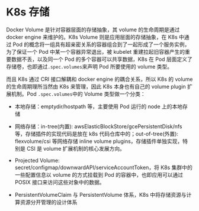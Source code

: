# K8s 存储

Docker Volume 是针对容器层面的存储抽象，其 volume 的生命周期是通过 docker engine 来维护的。K8s Volume 则是应用层面的存储抽象，在 K8s 中通过 Pod 的概念将一组具有超亲密关系的容器组合到了一起形成了一个服务实例，为了保证一个 Pod 中某一个容器异常退出，被 kubelet 重建拉起旧容器产生的重要数据不丢，以及同一个 Pod 的多个容器可以共享数据，K8s 在 Pod 层面定义了存储卷，也即通过`.spec.volumes`来声明 Pod 所要使用的 volume 类型。

而且 K8s 通过 CRI 接口解耦和 docker engine 的耦合关系，所以 K8s 的 volume 的生命周期理所当然由 K8s 来管理，因此 K8s 本身也有自己的 volume plugin 扩展机制。Pod `.spec.volumes`中的 Volume 类型做一个分类：

- 本地存储：emptydir/hostpath 等，主要使用 Pod 运行的 node 上的本地存储

- 网络存储：in-tree(内置): awsElasticBlockStore/gcePersistentDisk/nfs 等，存储插件的实现代码是放在 k8s 代码仓库中的；out-of-tree(外置): flexvolume/csi 等网络存储 inline volume plugins，存储插件单独实现，特别是 CSI 是 volume 扩展机制的核心发展方向。

- Projected Volume: secret/configmap/downwardAPI/serviceAccountToken，将 K8s 集群中的一些配置信息以 volume 的方式挂载到 Pod 的容器中，也即应用可以通过 POSIX 接口来访问这些对象中的数据。

- PersistentVolumeClaim 与 PersistentVolume 体系，K8s 中将存储资源与计算资源分开管理的设计体系
